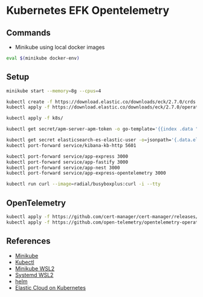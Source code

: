 # Kubernetes EFK Opentelemetry

## Commands

- Minikube using local docker images

```bash
eval $(minikube docker-env)
```

## Setup

```bash
minikube start --memory=8g --cpus=4

kubectl create -f https://download.elastic.co/downloads/eck/2.7.0/crds.yaml
kubectl apply -f https://download.elastic.co/downloads/eck/2.7.0/operator.yaml
```

```bash
kubectl apply -f k8s/

kubectl get secret/apm-server-apm-token -o go-template='{{index .data "secret-token" | base64decode}}'

kubectl get secret elasticsearch-es-elastic-user -o=jsonpath='{.data.elastic}' | base64 --decode; echo
kubectl port-forward service/kibana-kb-http 5601

kubectl port-forward service/app-express 3000
kubectl port-forward service/app-fastify 3000
kubectl port-forward service/app-nest 3000
kubectl port-forward service/app-express-opentelemetry 3000
```

```bash
kubectl run curl --image=radial/busyboxplus:curl -i --tty
```

## OpenTelemetry

```bash
kubectl apply -f https://github.com/cert-manager/cert-manager/releases/download/v1.11.0/cert-manager.yaml
kubectl apply -f https://github.com/open-telemetry/opentelemetry-operator/releases/latest/download/opentelemetry-operator.yaml
```

## References

- [Minikube](https://minikube.sigs.k8s.io/docs/start/)
- [Kubectl](https://kubernetes.io/docs/tasks/tools/install-kubectl-linux/)
- [Minikube WSL2](https://www.virtualizationhowto.com/2021/11/install-minikube-in-wsl-2-with-kubectl-and-helm/)
- [Systemd WSL2](https://devblogs.microsoft.com/commandline/systemd-support-is-now-available-in-wsl/)
- [helm](https://helm.sh/docs/intro/install/)
- [Elastic Cloud on Kubernetes](https://www.elastic.co/guide/en/cloud-on-k8s/current/k8s-quickstart.html)